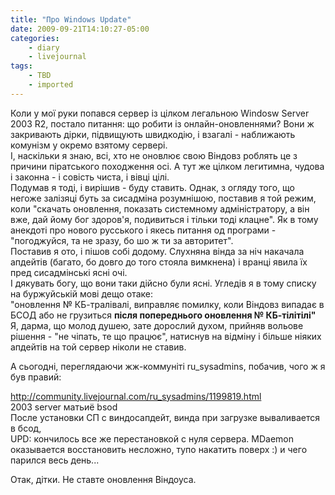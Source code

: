 ```yaml
---
title: "Про Windows Update"
date: 2009-09-21T14:10:27-05:00
categories:
    - diary
    - livejournal
tags:
    - TBD
    - imported
---
```


Коли у мої руки попався сервер із цілком легальною Windosw Server 2003 R2, постало питання: що робити із онлайн-оновленнями? Вони ж закривають дірки, підвищують швидкодію, і взагалі - наближають комунізм у окремо взятому сервері.   
І, наскільки я знаю, всі, хто не оновлює свою Віндовз роблять це з причини піратського походження осі. А тут же цілком легитимна, чудова і законна - і совість чиста, і вівці цілі.  
Подумав я тоді, і вирішив - буду ставить. Однак, з огляду того, що негоже залізяці буть за сисадміна розумнішою, поставив я той режим, коли "скачать оновлення, показать системному адміністратору, а він вже, дай йому бог здоров'я, подивиться і тільки тоді клацне". Як в тому анекдоті про нового русського і якесь питання од програми - "погоджуйся, та не зразу, бо шо ж ти за авторитет".  
Поставив я ото, і пішов собі додому. Слухняна вінда за ніч накачала апдейтів (багато, бо довго до того стояла вимкнена) і вранці явила їх пред сисадмінські ясні очі.   
І дякувать богу, що вони таки дійсно були ясні. Угледів я в тому списку на буржуйській мові дещо отаке:  
"оновлення № КБ-тралівалі, виправляє помилку, коли Віндовз випадає в БСОД або не грузиться **після попереднього оновлення № КБ-тілітілі"** Я, дарма, що молод душею, зате дорослий духом, прийняв вольове рішення - "не чіпать, те що працює", натиснув на відміну і більше ніяких апдейтів на той сервер ніколи не ставив.  
  
А сьогодні, переглядаючи жж-коммуніті ru_sysadmins, побачив, чого ж я був правий:  
  
http://community.livejournal.com/ru_sysadmins/1199819.html  
2003 server матьиё bsod  
После установки СП с виндосапдейт, винда при загрузке вываливается в бсод,   
UPD: кончилось все же перестановкой с нуля сервера. MDaemon оказывается восстановить несложно, тупо накатить поверх :) и чего парился весь день...

Отак, дітки. Не ставте оновлення Віндоуса.